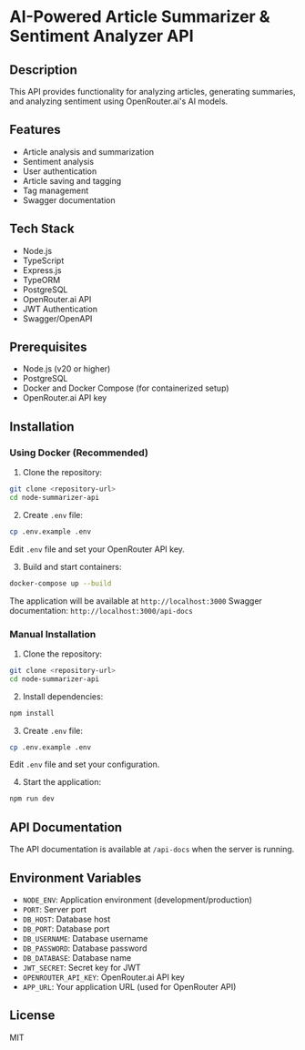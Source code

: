 # AI-Powered Article Summarizer & Sentiment Analyzer API

## Description
This API provides functionality for analyzing articles, generating summaries, and analyzing sentiment using OpenRouter.ai's AI models.

## Features
- Article analysis and summarization
- Sentiment analysis
- User authentication
- Article saving and tagging
- Tag management
- Swagger documentation

## Tech Stack
- Node.js
- TypeScript
- Express.js
- TypeORM
- PostgreSQL
- OpenRouter.ai API
- JWT Authentication
- Swagger/OpenAPI

## Prerequisites
- Node.js (v20 or higher)
- PostgreSQL
- Docker and Docker Compose (for containerized setup)
- OpenRouter.ai API key

## Installation

### Using Docker (Recommended)
1. Clone the repository:
```bash
git clone <repository-url>
cd node-summarizer-api
```

2. Create `.env` file:
```bash
cp .env.example .env
```
Edit `.env` file and set your OpenRouter API key.

3. Build and start containers:
```bash
docker-compose up --build
```

The application will be available at `http://localhost:3000`
Swagger documentation: `http://localhost:3000/api-docs`

### Manual Installation
1. Clone the repository:
```bash
git clone <repository-url>
cd node-summarizer-api
```

2. Install dependencies:
```bash
npm install
```

3. Create `.env` file:
```bash
cp .env.example .env
```
Edit `.env` file and set your configuration.

4. Start the application:
```bash
npm run dev
```

## API Documentation
The API documentation is available at `/api-docs` when the server is running.

## Environment Variables
- `NODE_ENV`: Application environment (development/production)
- `PORT`: Server port
- `DB_HOST`: Database host
- `DB_PORT`: Database port
- `DB_USERNAME`: Database username
- `DB_PASSWORD`: Database password
- `DB_DATABASE`: Database name
- `JWT_SECRET`: Secret key for JWT
- `OPENROUTER_API_KEY`: OpenRouter.ai API key
- `APP_URL`: Your application URL (used for OpenRouter API)

## License
MIT 